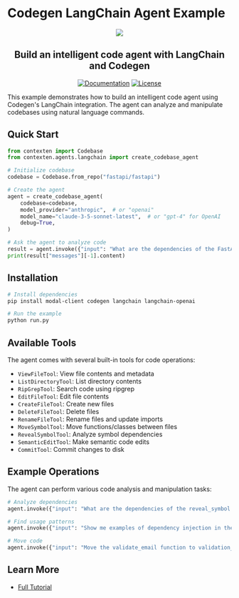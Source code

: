 # Codegen LangChain Agent Example

<p align="center">
  <a href="https://docs.codegen.com/tutorials/build-code-agent">
    <img src="https://i.imgur.com/6RF9W0z.jpeg" />
  </a>
</p>

<h2 align="center">
  Build an intelligent code agent with LangChain and Codegen
</h2>

<div align="center">

[![Documentation](https://img.shields.io/badge/Docs-docs.codegen.com-purple?style=flat-square)](https://docs.codegen.com/tutorials/build-code-agent)
[![License](https://img.shields.io/badge/Code%20License-Apache%202.0-gray?&color=gray)](https://github.com/codegen-sh/codegen-sdk/tree/develop?tab=Apache-2.0-1-ov-file)

</div>

This example demonstrates how to build an intelligent code agent using Codegen's LangChain integration. The agent can analyze and manipulate codebases using natural language commands.

## Quick Start

```python
from contexten import Codebase
from contexten.agents.langchain import create_codebase_agent

# Initialize codebase
codebase = Codebase.from_repo("fastapi/fastapi")

# Create the agent
agent = create_codebase_agent(
    codebase=codebase,
    model_provider="anthropic",  # or "openai"
    model_name="claude-3-5-sonnet-latest",  # or "gpt-4" for OpenAI
    debug=True,
)

# Ask the agent to analyze code
result = agent.invoke({"input": "What are the dependencies of the FastAPI class?", "config": {"configurable": {"thread_id": "1"}}})
print(result["messages"][-1].content)
```

## Installation

```bash
# Install dependencies
pip install modal-client codegen langchain langchain-openai

# Run the example
python run.py
```

## Available Tools

The agent comes with several built-in tools for code operations:

- `ViewFileTool`: View file contents and metadata
- `ListDirectoryTool`: List directory contents
- `RipGrepTool`: Search code using ripgrep
- `EditFileTool`: Edit file contents
- `CreateFileTool`: Create new files
- `DeleteFileTool`: Delete files
- `RenameFileTool`: Rename files and update imports
- `MoveSymbolTool`: Move functions/classes between files
- `RevealSymbolTool`: Analyze symbol dependencies
- `SemanticEditTool`: Make semantic code edits
- `CommitTool`: Commit changes to disk

## Example Operations

The agent can perform various code analysis and manipulation tasks:

```python
# Analyze dependencies
agent.invoke({"input": "What are the dependencies of the reveal_symbol function?", "config": {"configurable": {"thread_id": "1"}}})

# Find usage patterns
agent.invoke({"input": "Show me examples of dependency injection in the codebase", "config": {"configurable": {"thread_id": "1"}}})

# Move code
agent.invoke({"input": "Move the validate_email function to validation_utils.py", "config": {"configurable": {"thread_id": "1"}}})
```

## Learn More

- [Full Tutorial](https://docs.codegen.com/tutorials/build-code-agent)
